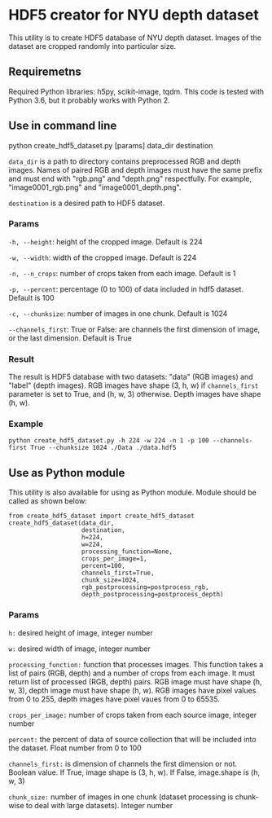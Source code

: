 # HDF5 creator for NYU depth dataset

This utility is to create HDF5 database of NYU depth dataset. Images of the dataset are cropped randomly into particular size.

## Requiremetns

Required Python libraries: h5py, scikit-image, tqdm.
This code is tested with Python 3.6, but it probably works with Python 2.
    
## Use in command line

python create_hdf5_dataset.py \[params\] data_dir destination

`data_dir` is a path to directory contains preprocessed RGB and depth images.
Names of paired RGB and depth images must have the same prefix and must end with "rgb.png" and "depth.png" respectfully. For example, "image0001_rgb.png" and "image0001_depth.png".

`destination` is a desired path to HDF5 dataset.

### Params

`-h, --height`: height of the cropped image. Default is 224

`-w, --width`: width of the cropped image. Default is 224

`-n, --n_crops`: number of crops taken from each image. Default is 1

`-p, --percent`: percentage (0 to 100) of data included in hdf5 dataset. Default is 100

`-c, --chunksize`: number of images in one chunk. Default is 1024

`--channels_first`: True or False: are channels the first dimension of image, or the last dimension. Default is True

### Result

The result is HDF5 database with two datasets: "data" (RGB images) and "label" (depth images). RGB images have shape (3, h, w) if `channels_first` parameter is set to True, and (h, w, 3) otherwise. Depth images have shape (h, w).

### Example

`python create_hdf5_dataset.py -h 224 -w 224 -n 1 -p 100 --channels-first True --chunksize 1024 ./Data ./data.hdf5`

## Use as Python module

This utility is also available for using as Python module. Module should be called as shown below:

```
from create_hdf5_dataset import create_hdf5_dataset
create_hdf5_dataset(data_dir,
                    destination,
                    h=224,
                    w=224,
                    processing_function=None,
                    crops_per_image=1,
                    percent=100,
                    channels_first=True,
                    chunk_size=1024,
                    rgb_postprocessing=postprocess_rgb,
                    depth_postprocessing=postprocess_depth)
```

### Params

`h:` desired height of image, integer number

`w:` desired width of image, integer number

`processing_function:` function that processes images. This function takes a list of pairs (RGB, depth) and a number of crops from each image. It must return list of processed (RGB, depth) pairs. RGB image must have shape (h, w, 3), depth image must have shape (h, w). RGB images have pixel values from 0 to 255, depth images have pixel vaues from 0 to 65535.

`crops_per_image:` number of crops taken from each source image, integer number

`percent:` the percent of data of source collection that will be included into the dataset. Float number from 0 to 100

`channels_first:` is dimension of channels the first dimension or not. Boolean value. If True, image shape is (3, h, w). If False, image.shape is (h, w, 3)

`chunk_size:` number of images in one chunk (dataset processing is chunk-wise to deal with large datasets). Integer number